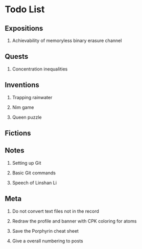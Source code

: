 # Todo List

## Expositions

1. Achievability of memoryless binary erasure channel

## Quests

1. Concentration inequalities

## Inventions

1. Trapping rainwater

1. Nim game

1. Queen puzzle

## Fictions

## Notes

1. Setting up Git

1. Basic Git commands

1. Speech of Linshan Li

## Meta

1. Do not convert text files not in the record

1. Redraw the profile and banner with CPK coloring for atoms

1. Save the Porphyrin cheat sheet

1. Give a overall numbering to posts

